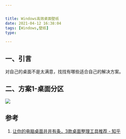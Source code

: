 ```yaml
---


title: Windows高效桌面壁纸
date: 2021-04-12 16:38:04
tags: [Windows,壁纸]
type:

---
```



## 一、引言

对自己的桌面不是太满意，找找有哪些适合自己的解决方案。

## 二、方案1-桌面分区

![](https://gitee.com/qiebzps/pic/raw/master/img/20210413235652.jpg#alt=)


## 参考

1. [让你的电脑桌面井井有条，3款桌面整理工具推荐 - 知乎](https://zhuanlan.zhihu.com/p/46487331)

